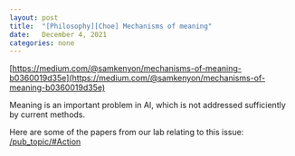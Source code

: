 ```yaml
---
layout: post
title:  "[Philosophy][Choe] Mechanisms of meaning"
date:   December 4, 2021
categories: none
---
```


[https://medium.com/@samkenyon/mechanisms-of-meaning-b0360019d35e](https://medium.com/@samkenyon/mechanisms-of-meaning-b0360019d35e)

Meaning is an important problem in AI, which is not addressed sufficiently by current methods. 


Here are some of the papers from our lab relating to this issue:
[/pub_topic/#Action](/pub_topic/#Action)

 

